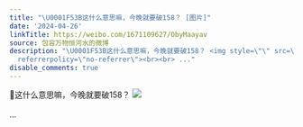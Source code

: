 ```yaml
---
title: "\U0001F53B这什么意思嘛，今晚就要破158？ [图片]"
date: '2024-04-26'
linkTitle: https://weibo.com/1671109627/ObyMaayav
source: 包容万物恒河水的微博
description: "\U0001F53B这什么意思嘛，今晚就要破158？ <img style=\"\" src=\"https://tvax1.sinaimg.cn/large/639b1bfbly1hp4nkxm32tj20vs0k5dm9.jpg\"
  referrerpolicy=\"no-referrer\"><br><br> ..."
disable_comments: true
---
```

🔻这什么意思嘛，今晚就要破158？ <img style="" src="https://tvax1.sinaimg.cn/large/639b1bfbly1hp4nkxm32tj20vs0k5dm9.jpg" referrerpolicy="no-referrer"><br><br> ...